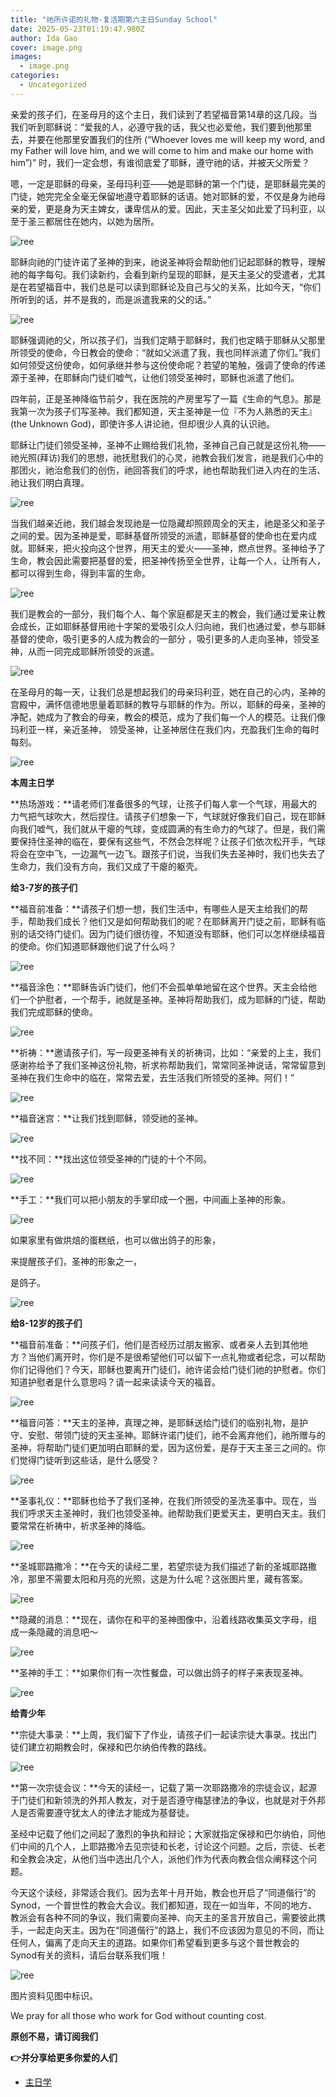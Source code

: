 ```yaml
---
title: "祂所许诺的礼物-复活期第六主日Sunday School"
date: 2025-05-23T01:19:47.980Z
author: Ida Gao
cover: image.png
images:
  - image.png
categories:
  - Uncategorized
---
```


亲爱的孩子们，在圣母月的这个主日，我们读到了若望福音第14章的这几段。当我们听到耶稣说：“爱我的人，必遵守我的话，我父也必爱他，我们要到他那里去，并要在他那里安置我们的住所 (“Whoever loves me will keep my word, and my Father will love him, and we will come to him and make our home with him”)” 时，我们一定会想，有谁彻底爱了耶稣，遵守祂的话，并被天父所爱？  

<!--more-->

嗯，一定是耶稣的母亲，圣母玛利亚——她是耶稣的第一个门徒，是耶稣最完美的门徒，她完完全全毫无保留地遵守着耶稣的话语。她对耶稣的爱，不仅是身为祂母亲的爱，更是身为天主婢女，谦卑信从的爱。因此，天主圣父如此爱了玛利亚，以至于圣三都居住在她内，以她为居所。

![ree](https://static.wixstatic.com/media/ec8b63_862d46716dc6425e9eac8db63fd454fa~mv2.jpg)

耶稣向祂的门徒许诺了圣神的到来，祂说圣神将会帮助他们记起耶稣的教导，理解祂的每字每句。我们读新约，会看到新约呈现的耶稣，是天主圣父的受遣者，尤其是在若望福音中，我们总是可以读到耶稣论及自己与父的关系，比如今天，“你们所听到的话，并不是我的，而是派遣我来的父的话。”

![ree](https://static.wixstatic.com/media/ec8b63_d32d03f57a744c3d8415cf74b74b1c03~mv2.jpg)

耶稣强调祂的父，所以孩子们，当我们定睛于耶稣时，我们也定睛于耶稣从父那里所领受的使命，今日教会的使命：“就如父派遣了我，我也同样派遣了你们。”我们如何领受这份使命，如何承继并参与这份使命呢？若望的笔触，强调了使命的传递源于圣神，在耶稣向门徒们嘘气，让他们领受圣神时，耶稣也派遣了他们。

  

四年前，正是圣神降临节前夕，我在医院的产房里写了一篇《生命的气息》。那是我第一次为孩子们写圣神。我们都知道，天主圣神是一位『不为人熟悉的天主』(the Unknown God)，即使许多人讲论祂，但却很少人真的认识祂。

  

耶稣让门徒们领受圣神，圣神不止赐给我们礼物，圣神自己自己就是这份礼物——祂光照(拜访)我们的思想，祂抚慰我们的心灵，祂教会我们发言，祂是我们心中的那团火，祂治愈我们的创伤，祂回答我们的呼求，祂也帮助我们进入内在的生活、祂让我们明白真理。

![ree](https://static.wixstatic.com/media/ec8b63_c0e2488fd35f430f87fa3062fc0c9164~mv2.png)

当我们越亲近祂，我们越会发现祂是一位隐藏却照顾周全的天主，祂是圣父和圣子之间的爱。因为圣神是爱，耶稣基督所领受的派遣，耶稣基督的使命也在爱内成就。耶稣来，把火投向这个世界，用天主的爱火——圣神，燃点世界。圣神给予了生命，教会因此需要把基督的爱，把圣神传扬至全世界，让每一个人，让所有人，都可以得到生命，得到丰富的生命。

![ree](https://static.wixstatic.com/media/ec8b63_35fd8af6c1ab4c2f999bc8d976c78a1d~mv2.png)

我们是教会的一部分，我们每个人、每个家庭都是天主的教会，我们通过爱来让教会成长，正如耶稣基督用祂十字架的爱吸引众人归向祂，我们也通过爱，参与耶稣基督的使命，吸引更多的人成为教会的一部分 ，吸引更多的人走向圣神，领受圣神，从而一同完成耶稣所领受的派遣。

![ree](https://static.wixstatic.com/media/ec8b63_27c6c88e5675499a91207bb76b451212~mv2.png)

在圣母月的每一天，让我们总是想起我们的母亲玛利亚，她在自己的心内，圣神的宫殿中，满怀信德地思量着耶稣的教导与耶稣的作为。所以，耶稣的母亲，圣神的净配，她成为了教会的母亲，教会的模范，成为了我们每一个人的模范。让我们像玛利亚一样，亲近圣神， 领受圣神，让圣神居住在我们内，充盈我们生命的每时每刻。

![ree](https://static.wixstatic.com/media/ec8b63_ce4275d7bcd04a5f857cbafddc046ddc~mv2.png)

  

**本周主日学**

  

**热场游戏：**请老师们准备很多的气球，让孩子们每人拿一个气球，用最大的力气把气球吹大，然后捏住。请孩子们想象一下，气球就好像我们自己，现在耶稣向我们嘘气，我们就从干瘪的气球，变成圆满的有生命力的气球了。但是，我们需要保持住圣神的临在，要保有这些气，不然会怎样呢？让孩子们依次松开手，气球将会在空中飞，一边漏气一边飞。跟孩子们说，当我们失去圣神时，我们也失去了生命力，我们没有方向，我们又成了干瘪的躯壳。

  

**给3-7岁的孩子们**

  

**福音前准备：**请孩子们想一想，我们生活中，有哪些人是天主给我们的帮手，帮助我们成长？他们又是如何帮助我们的呢？在耶稣离开门徒之前，耶稣有临别的话交待门徒们。因为门徒们很彷徨，不知道没有耶稣，他们可以怎样继续福音的使命。你们知道耶稣跟他们说了什么吗？

![ree](https://static.wixstatic.com/media/ec8b63_66f73f000bf1410d9bfdf3d32ffcd5d8~mv2.png)

**福音涂色：**耶稣告诉门徒们，他们不会孤单单地留在这个世界。天主会给他们一个护慰者，一个帮手，祂就是圣神。圣神将帮助我们，成为耶稣的门徒，帮助我们完成耶稣的使命。

![ree](https://static.wixstatic.com/media/ec8b63_e7a62769c341434b8c9eff75dc95c30c~mv2.png)

**祈祷：**邀请孩子们，写一段更圣神有关的祈祷词，比如：“亲爱的上主，我们感谢祢给予了我们圣神这份礼物，祈求祢帮助我们，常常同圣神说话，常常留意到圣神在我们生命中的临在，常常去爱，去生活我们所领受的圣神。阿们！”

![ree](https://static.wixstatic.com/media/ec8b63_03da065ea4e24e23b6f8445d67364fff~mv2.png)

**福音迷宫：**让我们找到耶稣，领受祂的圣神。

![ree](https://static.wixstatic.com/media/ec8b63_b154a478a1754b7194467af3e6130a96~mv2.png)

**找不同：**找出这位领受圣神的门徒的十个不同。

![ree](https://static.wixstatic.com/media/ec8b63_06a14ef6f76c4c34ac453e2f8f62d6ed~mv2.png)

**手工：**我们可以把小朋友的手掌印成一个圈，中间画上圣神的形象。

![ree](https://static.wixstatic.com/media/ec8b63_e49da7c3f7784a2b9ffbe3d7dd71d0b2~mv2.png)

如果家里有做烘焙的蛋糕纸，也可以做出鸽子的形象，

来提醒孩子们，圣神的形象之一，

是鸽子。

![ree](https://static.wixstatic.com/media/ec8b63_5e04a686952f412d85f5a6f1e4b1d1ee~mv2.png)

  

**给8-12岁的孩子们**  

**福音前准备：**问孩子们，他们是否经历过朋友搬家、或者亲人去到其他地方？当他们离开时，你们是不是很希望他们可以留下一点礼物或者纪念，可以帮助你们记得他们？今天，耶稣也要离开门徒们，祂许诺会给门徒们祂的护慰者。你们知道护慰者是什么意思吗？请一起来读读今天的福音。

![ree](https://static.wixstatic.com/media/ec8b63_a98e8ec40a85468d83a8e70fdf494036~mv2.png)

**福音问答：**天主的圣神，真理之神，是耶稣送给门徒们的临别礼物，是护守、安慰、带领门徒的天主圣神。耶稣许诺门徒们，祂不会离弃他们，祂所赠与的圣神，将帮助门徒们更加明白耶稣的爱，因为这份爱，是存于天主圣三之间的。你们觉得门徒听到这些话，是什么感受？

![ree](https://static.wixstatic.com/media/ec8b63_ca804286f4d3425cb7a5f8e6e351c4fd~mv2.png)

**圣事礼仪：**耶稣也给予了我们圣神，在我们所领受的圣洗圣事中。现在，当我们呼求天主圣神时，我们也领受圣神。祂帮助我们更爱天主，更明白天主。我们要常常在祈祷中，祈求圣神的降临。

![ree](https://static.wixstatic.com/media/ec8b63_34e7580ace6a423b82ff8f96b43633b2~mv2.png)

**圣城耶路撒冷：**在今天的读经二里，若望宗徒为我们描述了新的圣城耶路撒冷，那里不需要太阳和月亮的光照，这是为什么呢？这张图片里，藏有答案。

![ree](https://static.wixstatic.com/media/ec8b63_32a044fe0c9c481b979693437cdd81bd~mv2.png)

**隐藏的消息：**现在，请你在和平的圣神图像中，沿着线路收集英文字母，组成一条隐藏的消息吧～

![ree](https://static.wixstatic.com/media/ec8b63_f6568ad129564c649162e2358c7bd04c~mv2.png)

**圣神的手工：**如果你们有一次性餐盘，可以做出鸽子的样子来表现圣神。

![ree](https://static.wixstatic.com/media/ec8b63_bb26b3a6fc304de6a61527f639b812de~mv2.png)

  

**给青少年**  

**宗徒大事录：**上周，我们留下了作业，请孩子们一起读宗徒大事录。找出门徒们建立初期教会时，保禄和巴尔纳伯传教的路线。

![ree](https://static.wixstatic.com/media/ec8b63_974bf2c506224146b3c0bbcc24e8131c~mv2.png)

**第一次宗徒会议：**今天的读经一，记载了第一次耶路撒冷的宗徒会议，起源于门徒们和新领洗的外邦人教友，对于是否遵守梅瑟律法的争议，也就是对于外邦人是否需要遵守犹太人的律法才能成为基督徒。

  

圣经中记载了他们之间起了激烈的争执和辩论；大家就指定保禄和巴尔纳伯，同他们中间的几个人，上耶路撒冷去见宗徒和长老，讨论这个问题。之后，宗徒、长老和全教会决定，从他们当中选出几个人，派他们作为代表向教会信众阐释这个问题。

  

今天这个读经，非常适合我们。因为去年十月开始，教会也开启了“同道偕行”的Synod，一个普世性的教会大会议。我们都知道，现在一如当年，不同的地方、教派会有各种不同的争议，我们需要向圣神、向天主的圣言开放自己，需要彼此携手，一起走向天主。因为在“同道偕行”的路上，我们不应该因为意见的不同，而让任何人，偏离了走向天主的道路。如果你们希望看到更多与这个普世教会的Synod有关的资料，请后台联系我们哦！

![ree](https://static.wixstatic.com/media/ec8b63_26f35745c57c4e2cb610c5a8b6666940~mv2.png)

  

  

图片资料见图中标识。

We pray for all those who work for God without counting cost.

**原创不易，请订阅我们**

**👉并分享给更多你爱的人们**

*   [主日学](https://www.urloveinme.com/首頁/categories/主日学)
